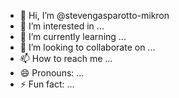 - 👋 Hi, I’m @stevengasparotto-mikron
- 👀 I’m interested in ...
- 🌱 I’m currently learning ...
- 💞️ I’m looking to collaborate on ...
- 📫 How to reach me ...
- 😄 Pronouns: ...
- ⚡ Fun fact: ...

<!---
stevengasparotto-mikron/stevengasparotto-mikron is a ✨ special ✨ repository because its `README.md` (this file) appears on your GitHub profile.
You can click the Preview link to take a look at your changes.
--->
